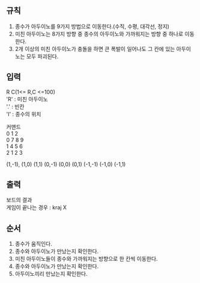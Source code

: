 ## 규칙

1. 종수가 아두이노를 9가지 방법으로 이동한다.(수직, 수평, 대각선, 정지)
2. 미친 아두이노는 8가지 방향 중 종수의 아두이노와 가까워지는 방향 중 하나로 이동한다.
3. 2개 이상의 미친 아두이노가 충돌을 하면 큰 폭발이 일어나도 그 칸에 있는 아두이노는 모두 파괴된다.

## 입력

R C(1<= R,C <=100)  
'R' : 미친 아두이노  
'.' : 빈칸  
'I' : 종수의 위치

커맨드  
 0 1 2  
0 7 8 9  
1 4 5 6  
2 1 2 3

(1,-1), (1,0) (1,1) (0,-1) (0,0) (0,1) (-1,-1) (-1,0) (-1,1)

## 출력

보드의 결과  
게임이 끝나는 경우 : kraj X

## 순서

1. 종수가 움직인다.
2. 종수와 아두이노가 만났는지 확인한다.
3. 미친 아두이노들이 종수와 가까워지는 방향으로 한 칸씩 이동한다.
4. 종수와 아두이노가 만났는지 확인한다.
5. 아두이노끼리 만났는지 확인한다.
